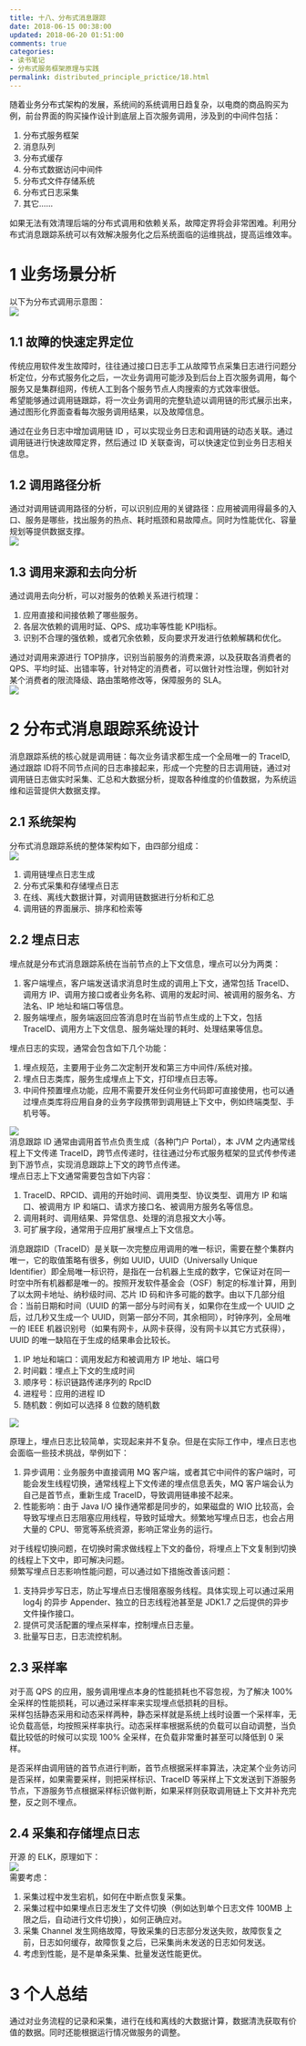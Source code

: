 ```yaml
---
title: 十八、分布式消息跟踪
date: 2018-06-15 00:38:00
updated: 2018-06-20 01:51:00
comments: true
categories: 
- 读书笔记
- 分布式服务框架原理与实践
permalink: distributed_principle_prictice/18.html    
---
```


随着业务分布式架构的发展，系统间的系统调用日趋复杂，以电商的商品购买为例，前台界面的购买操作设计到底层上百次服务调用，涉及到的中间件包括：  
1. 分布式服务框架
2. 消息队列
3. 分布式缓存
4. 分布式数据访问中间件
5. 分布式文件存储系统
6. 分布式日志采集
7. 其它......

如果无法有效清理后端的分布式调用和依赖关系，故障定界将会非常困难。利用分布式消息跟踪系统可以有效解决服务化之后系统面临的运维挑战，提高运维效率。

# 1 业务场景分析

以下为分布式调用示意图：  
![][1]

## 1.1 故障的快速定界定位

传统应用软件发生故障时，往往通过接口日志手工从故障节点采集日志进行问题分析定位，分布式服务化之后，一次业务调用可能涉及到后台上百次服务调用，每个服务又是集群组网，传统人工到各个服务节点人肉搜索的方式效率很低。  
希望能够通过调用链跟踪，将一次业务调用的完整轨迹以调用链的形式展示出来，通过图形化界面查看每次服务调用结果，以及故障信息。  
  
通过在业务日志中增加调用链 ID ，可以实现业务日志和调用链的动态关联。通过调用链进行快速故障定界，然后通过 ID 关联查询，可以快速定位到业务日志相关信息。

## 1.2 调用路径分析

通过对调用链调用路径的分析，可以识别应用的关键路径：应用被调用得最多的入口、服务是哪些，找出服务的热点、耗时瓶颈和易故障点。同时为性能优化、容量规划等提供数据支撑。  
![][2]

## 1.3 调用来源和去向分析

通过调用去向分析，可以对服务的依赖关系进行梳理：  
1. 应用直接和间接依赖了哪些服务。
2. 各层次依赖的调用时延、QPS、成功率等性能 KPI指标。
3. 识别不合理的强依赖，或者冗余依赖，反向要求开发进行依赖解耦和优化。  
  
通过对调用来源进行 TOP排序，识别当前服务的消费来源，以及获取各消费者的 QPS、平均时延、出错率等，针对特定的消费者，可以做针对性治理，例如针对某个消费者的限流降级、路由策略修改等，保障服务的 SLA。  
![][3]

# 2 分布式消息跟踪系统设计

消息跟踪系统的核心就是调用链：每次业务请求都生成一个全局唯一的 TraceID,通过跟踪 ID将不同节点间的日志串接起来，形成一个完整的日志调用链，通过对调用链日志做实时采集、汇总和大数据分析，提取各种维度的价值数据，为系统运维和运营提供大数据支撑。

## 2.1 系统架构

分布式消息跟踪系统的整体架构如下，由四部分组成：  
![][4]

1. 调用链埋点日志生成
2. 分布式采集和存储埋点日志
3. 在线、离线大数据计算，对调用链数据进行分析和汇总
4. 调用链的界面展示、排序和检索等

## 2.2 埋点日志

埋点就是分布式消息跟踪系统在当前节点的上下文信息，埋点可以分为两类：  
1. 客户端埋点，客户端发送请求消息时生成的调用上下文，通常包括 TraceID、调用方 IP、调用方接口或者业务名称、调用的发起时间、被调用的服务名、方法名、IP 地址和端口等信息。
2. 服务端埋点，服务端返回应答消息时在当前节点生成的上下文，包括 TraceID、调用方上下文信息、服务端处理的耗时、处理结果等信息。
  
埋点日志的实现，通常会包含如下几个功能：  
1. 埋点规范，主要用于业务二次定制开发和第三方中间件/系统对接。
2. 埋点日志类库，服务生成埋点上下文，打印埋点日志等。
3. 中间件预置埋点功能，应用不需要开发任何业务代码即可直接使用，也可以通过埋点类库将应用自身的业务字段携带到调用链上下文中，例如终端类型、手机号等。  
  
![][5]  
消息跟踪 ID 通常由调用首节点负责生成（各种门户 Portal），本 JVM 之内通常线程上下文传递 TraceID，跨节点传递时，往往通过分布式服务框架的显式传参传递到下游节点，实现消息跟踪上下文的跨节点传递。  
埋点日志上下文通常需要包含如下内容：  
1. TraceID、RPCID、调用的开始时间、调用类型、协议类型、调用方 IP 和端口、被调用方 IP 和端口、请求方接口名、被调用方服务名等信息。
2. 调用耗时、调用结果、异常信息、处理的消息报文大小等。
3. 可扩展字段，通常用于应用扩展埋点上下文信息。
  
消息跟踪ID（TraceID）是关联一次完整应用调用的唯一标识，需要在整个集群内唯一，它的取值策略有很多，例如 UUID，UUID（Universally Unique Identifier）即全局唯一标识符，是指在一台机器上生成的数字，它保证对在同一时空中所有机器都是唯一的。按照开发软件基金会（OSF）制定的标准计算，用到了以太网卡地址、纳秒级时间、芯片 ID 码和许多可能的数字。由以下几部分组合：当前日期和时间（UUID 的第一部分与时间有关，如果你在生成一个 UUID 之后，过几秒又生成一个 UUID，则第一部分不同，其余相同），时钟序列，全局唯一的 IEEE 机器识别号（如果有网卡，从网卡获得，没有网卡以其它方式获得），UUID 的唯一缺陷在于生成的结果串会比较长。  
  
1. IP 地址和端口：调用发起方和被调用方 IP 地址、端口号
2. 时间戳：埋点上下文的生成时间
3. 顺序号：标识链路传递序列的 RpcID
4. 进程号：应用的进程 ID
5. 随机数：例如可以选择 8 位数的随机数  
  
![][6]  
  
原理上，埋点日志比较简单，实现起来并不复杂。但是在实际工作中，埋点日志也会面临一些技术挑战，举例如下：  
1. 异步调用：业务服务中直接调用 MQ 客户端，或者其它中间件的客户端时，可能会发生线程切换，通常线程上下文传递的埋点信息丢失，MQ 客户端会认为自己是首节点，重新生成 TraceID，导致调用链串接不起来。
2. 性能影响：由于 Java I/O 操作通常都是同步的，如果磁盘的 WIO 比较高，会导致写埋点日志阻塞应用线程，导致时延增大。频繁地写埋点日志，也会占用大量的 CPU、带宽等系统资源，影响正常业务的运行。  
  
对于线程切换问题，在切换时需求做线程上下文的备份，将埋点上下文复制到切换的线程上下文中，即可解决问题。  
频繁写埋点日志影响性能问题，可以通过如下措施改善该问题：  
1. 支持异步写日志，防止写埋点日志慢阻塞服务线程。具体实现上可以通过采用 log4j 的异步 Appender、独立的日志线程池甚至是 JDK1.7 之后提供的异步文件操作接口。
2. 提供可灵活配置的埋点采样率，控制埋点日志量。
3. 批量写日志，日志流控机制。

## 2.3 采样率

对于高 QPS 的应用，服务调用埋点本身的性能损耗也不容忽视，为了解决 100% 全采样的性能损耗，可以通过采样率来实现埋点低损耗的目标。  
采样包括静态采用和动态采样两种，静态采样就是系统上线时设置一个采样率，无论负载高低，均按照采样率执行。动态采样率根据系统的负载可以自动调整，当负载比较低的时候可以实现 100% 全采样，在负载非常重时甚至可以降低到 0 采样。  
  
是否采样由调用链的首节点进行判断，首节点根据采样率算法，决定某个业务访问是否采样，如果需要采样，则把采样标识、TraceID 等采样上下文发送到下游服务节点，下游服务节点根据采样标识做判断，如果采样则获取调用链上下文并补充完整，反之则不埋点。

## 2.4 采集和存储埋点日志

开源 的 ELK，原理如下：  
![][7]  
需要考虑：  
1. 采集过程中发生宕机，如何在中断点恢复采集。
2. 采集过程中如果埋点日志发生了文件切换（例如达到单个日志文件 100MB 上限之后，自动进行文件切换），如何正确应对。
3. 采集 Channel 发生网络故障，导致采集的日志部分发送失败，故障恢复之前，日志如何缓存，故障恢复之后，已采集尚未发送的日志如何发送。
4. 考虑到性能，是不是单条采集、批量发送性能更优。

# 3 个人总结

通过对业务流程的记录和采集，进行在线和离线的大数据计算，数据清洗获取有价值的数据。同时还能根据运行情况做服务的调整。

[1]:http://leran2deeplearnjavawebtech.oss-cn-beijing.aliyuncs.com/learn/distributed_principle_prictice/18_1.png
[2]:http://leran2deeplearnjavawebtech.oss-cn-beijing.aliyuncs.com/learn/distributed_principle_prictice/18_2.png
[3]:http://leran2deeplearnjavawebtech.oss-cn-beijing.aliyuncs.com/learn/distributed_principle_prictice/18_3.png
[4]:http://leran2deeplearnjavawebtech.oss-cn-beijing.aliyuncs.com/learn/distributed_principle_prictice/18_4.png
[5]:http://leran2deeplearnjavawebtech.oss-cn-beijing.aliyuncs.com/learn/distributed_principle_prictice/18_5.png
[6]:http://leran2deeplearnjavawebtech.oss-cn-beijing.aliyuncs.com/learn/distributed_principle_prictice/18_6.png
[7]:http://leran2deeplearnjavawebtech.oss-cn-beijing.aliyuncs.com/learn/distributed_principle_prictice/18_7.png